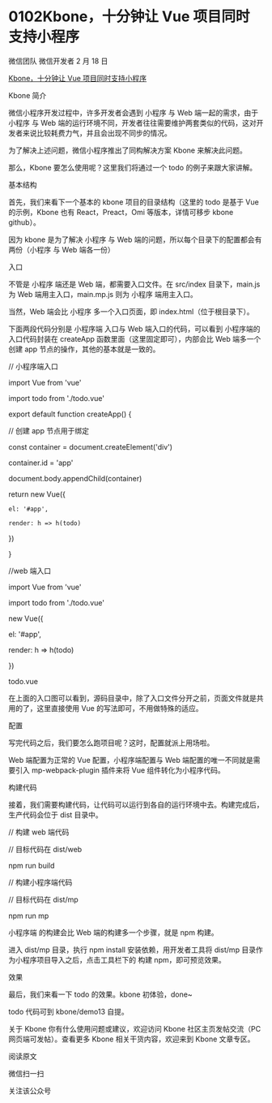 # 0102Kbone，十分钟让 Vue 项目同时支持小程序

微信团队 微信开发者 2 月 18 日

[Kbone，十分钟让 Vue 项目同时支持小程序](https://mp.weixin.qq.com/s/d1QpYF0jSay9-ouBd6CWGg)

Kbone 简介

微信小程序开发过程中，许多开发者会遇到 小程序 与 Web 端一起的需求，由于 小程序 与 Web 端的运行环境不同，开发者往往需要维护两套类似的代码，这对开发者来说比较耗费力气，并且会出现不同步的情况。

为了解决上述问题，微信小程序推出了同构解决方案 Kbone 来解决此问题。

那么，Kbone 要怎么使用呢？这里我们将通过一个 todo 的例子来跟大家讲解。

基本结构

首先，我们来看下一个基本的 kbone 项目的目录结构（这里的 todo 是基于 Vue 的示例，Kbone 也有 React，Preact，Omi 等版本，详情可移步 kbone github）。

因为 kbone 是为了解决 小程序 与 Web 端的问题，所以每个目录下的配置都会有两份（小程序 与 Web 端各一份）

入口

不管是 小程序 端还是 Web 端，都需要入口文件。在 src/index 目录下，main.js 为 Web 端用主入口，main.mp.js 则为 小程序 端用主入口。

当然，Web 端会比 小程序 多一个入口页面，即 index.html（位于根目录下）。

下面两段代码分别是 小程序端 入口与 Web 端入口的代码，可以看到 小程序端的入口代码封装在 createApp 函数里面（这里固定即可），内部会比 Web 端多一个创建 app 节点的操作，其他的基本就是一致的。

// 小程序端入口

import Vue from 'vue'

import todo from './todo.vue'

export default function createApp() {

// 创建 app 节点用于绑定

  const container = document.createElement('div')

  container.id = 'app'

  document.body.appendChild(container)

  return new Vue({

    el: '#app',

    render: h => h(todo)

  })

}

//web 端入口

import Vue from 'vue'

import todo from './todo.vue'

new Vue({

  el: '#app',

  render: h => h(todo)

})

todo.vue

在上面的入口图可以看到，源码目录中，除了入口文件分开之前，页面文件就是共用的了，这里直接使用 Vue 的写法即可，不用做特殊的适应。

配置

写完代码之后，我们要怎么跑项目呢？这时，配置就派上用场啦。

Web 端配置为正常的 Vue 配置，小程序端配置与 Web 端配置的唯一不同就是需要引入 mp-webpack-plugin 插件来将 Vue 组件转化为小程序代码。

构建代码

接着，我们需要构建代码，让代码可以运行到各自的运行环境中去。构建完成后，生产代码会位于 dist 目录中。

// 构建 web 端代码

// 目标代码在 dist/web

npm run build

// 构建小程序端代码

// 目标代码在 dist/mp

npm run mp

小程序端 的构建会比 Web 端的构建多一个步骤，就是 npm 构建。

进入 dist/mp 目录，执行 npm install 安装依赖，用开发者工具将 dist/mp 目录作为小程序项目导入之后，点击工具栏下的 构建 npm，即可预览效果。

效果

最后，我们来看一下 todo 的效果。kbone 初体验，done~

todo 代码可到 kbone/demo13 自提。

关于 Kbone 你有什么使用问题或建议，欢迎访问 Kbone 社区主页发帖交流（PC 网页端可发帖）。查看更多 Kbone 相关干货内容，欢迎来到 Kbone 文章专区。

阅读原文

微信扫一扫

关注该公众号


